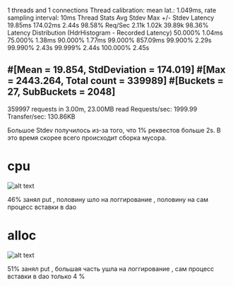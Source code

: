 1 threads and 1 connections
  Thread calibration: mean lat.: 1.049ms, rate sampling interval: 10ms
  Thread Stats   Avg      Stdev     Max   +/- Stdev
    Latency    19.85ms  174.02ms   2.44s    98.58%
    Req/Sec     2.11k     1.02k   39.89k    98.36%
  Latency Distribution (HdrHistogram - Recorded Latency)
 50.000%    1.04ms
 75.000%    1.38ms
 90.000%    1.77ms
 99.000%  857.09ms
 99.900%    2.29s 
 99.990%    2.43s 
 99.999%    2.44s 
100.000%    2.45s 

#[Mean    =       19.854, StdDeviation   =      174.019]
#[Max     =     2443.264, Total count    =       339989]
#[Buckets =           27, SubBuckets     =         2048]
----------------------------------------------------------
  359997 requests in 3.00m, 23.00MB read
Requests/sec:   1999.99
Transfer/sec:    130.86KB

Большое Stdev получилось из-за того, что 1% реквестов больше 2s.
В это время скорее всего происходит сборка мусора.

# cpu


![alt text](https://github.com/re1nex/2020-highload-dht/blob/hw1/profiling_info/put/cpu.png)

46% занял put , половину шло на логгирование , половину на сам процесс вставки в dao

# alloc

 ![alt text](https://github.com/re1nex/2020-highload-dht/blob/hw1/profiling_info/put/alloc.png)

51% занял put ,  большая часть ушла на логгирование , сам процесс вставки в dao только 4 % 